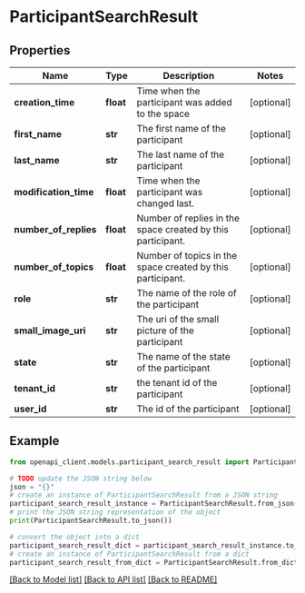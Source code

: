 # ParticipantSearchResult


## Properties

Name | Type | Description | Notes
------------ | ------------- | ------------- | -------------
**creation_time** | **float** | Time when the participant was added to the space | [optional] 
**first_name** | **str** | The first name of the participant | [optional] 
**last_name** | **str** | The last name of the participant | [optional] 
**modification_time** | **float** | Time when the participant was changed last. | [optional] 
**number_of_replies** | **float** | Number of replies in the space created by this participant. | [optional] 
**number_of_topics** | **float** | Number of topics in the space created by this participant. | [optional] 
**role** | **str** | The name of the role of the participant | [optional] 
**small_image_uri** | **str** | The uri of the small picture of the participant | [optional] 
**state** | **str** | The name of the state of the participant | [optional] 
**tenant_id** | **str** | the tenant id of the participant | [optional] 
**user_id** | **str** | The id of the participant | [optional] 

## Example

```python
from openapi_client.models.participant_search_result import ParticipantSearchResult

# TODO update the JSON string below
json = "{}"
# create an instance of ParticipantSearchResult from a JSON string
participant_search_result_instance = ParticipantSearchResult.from_json(json)
# print the JSON string representation of the object
print(ParticipantSearchResult.to_json())

# convert the object into a dict
participant_search_result_dict = participant_search_result_instance.to_dict()
# create an instance of ParticipantSearchResult from a dict
participant_search_result_from_dict = ParticipantSearchResult.from_dict(participant_search_result_dict)
```
[[Back to Model list]](../README.md#documentation-for-models) [[Back to API list]](../README.md#documentation-for-api-endpoints) [[Back to README]](../README.md)


